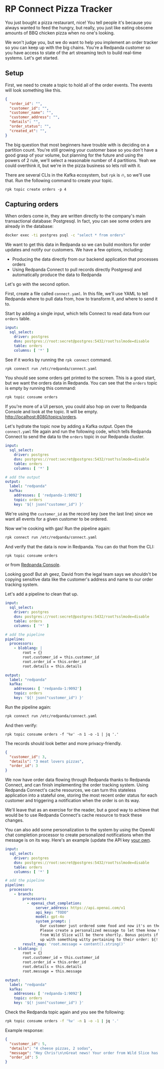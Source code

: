 # RP Connect Pizza Tracker

You just bought a pizza restaurant, nice! You tell people it's because you always wanted to feed the hungry, but really, you just like eating obscene amounts of BBQ chicken pizza when no one's looking.

We won't judge you, but we do want to help you implement an order tracker so you can keep up with the big chains. You're a Redpanda customer so you have access to state of the art streaming tech to build real-time systems. Let's get started.

## Setup

First, we need to create a topic to hold all of the order events. The events will look something like this.

```json
{
  "order_id": "",
  "customer_id": "",
  "customer_name": "",
  "customer_address": "",
  "details": "",
  "order_status": "",
  "created_at": "",
}
```

The big question that most beginners have trouble with is deciding on a partition count. You're still growing your customer base so you don't have a good grasp of your volume, but planning for the future and using the powers of 2 rule, we'll select a reasonable number of 4 partitions. Yeah we could overthink it, but we're in the pizza business so lets roll with it.
 
There are several CLIs in the Kafka ecosystem, but `rpk` is 🔥, so we'll use that. Run the following command to create your topic.

```
rpk topic create orders -p 4
```

## Capturing orders
When orders come in, they are written directly to the company's main transactional database: Postgresql. In fact, you can see some orders are already in the database:

```sh
docker exec -ti postgres psql -c "select * from orders"
```

We want to get this data in Redpanda so we can build monitors for order updates and notify our customers. We have a few options, including:

- Producing the data directly from our backend application that processes orders
- Using Redpanda Connect to pull records directly Postgresql and automatically produce the data to Redpanda

Let's go with the second option.

First, create a file called `connect.yaml`. In this file, we'll use YAML to tell Redpanda where to pull data from, how to transform it, and where to send it to.

Start by adding a single input, which tells Connect to read data from our `orders` table.

```yaml
input:
  sql_select:
    driver: postgres
    dsn: postgres://root:secret@postgres:5432/root?sslmode=disable
    table: orders
    columns: [ '*' ]
```

See if it works by running the `rpk connect` command.

```sh
rpk connect run /etc/redpanda/connect.yaml
```

You should see some orders get printed to the screen. This is a good start, but we want the orders data in Redpanda. You can see that the `orders` topic is empty by running this command:

```sh
rpk topic consume orders
```

If you're more of a UI person, you could also hop on over to Redpanda Console and look at the topic. It will be empty.
[http://localhost:8080/topics/orders](http://localhost:8080/topics/orders).

Let's hydrate the topic now by adding a Kafka output. Open the `connect.yaml` file again and run the following code, which tells Redpanda Connect to send the data to the `orders` topic in our Redpanda cluster.

```yaml
input:
  sql_select:
    driver: postgres
    dsn: postgres://root:secret@postgres:5432/root?sslmode=disable
    table: orders
    columns: [ '*' ]

# add the output
output:
  label: "redpanda"
  kafka:
    addresses: [ 'redpanda-1:9092']
    topic: orders
    key: '${! json("customer_id") }'
```

We're using the `customer_id` as the record key (see the last line) since we want all events for a given customer to be ordered.

Now we're cooking with gas! Run the pipeline again:

```sh
rpk connect run /etc/redpanda/connect.yaml
```

And verify that the data is now in Redpanda. You can do that from the CLI:

```sh
rpk topic consume orders
```

or from [Redpanda Console](http://localhost:8080/topics/orders).

Looking good! But ah geez, David from the legal team says we shouldn't be copying sensitive data like the customer's address and name to our order tracking system.

Let's add a pipeline to clean that up.

```yaml
input:
  sql_select:
    driver: postgres
    dsn: postgres://root:secret@postgres:5432/root?sslmode=disable
    table: orders
    columns: [ '*' ]

# add the pipeline
pipeline:
  processors:
    - bloblang: |
        root = {}
        root.customer_id = this.customer_id
        root.order_id = this.order_id
        root.details = this.details

output:
  label: "redpanda"
  kafka:
    addresses: [ 'redpanda-1:9092']
    topic: orders
    key: '${! json("customer_id") }'
```

Run the pipeline again:

```sh
rpk connect run /etc/redpanda/connect.yaml
```

And then verify:

```
rpk topic consume orders -f '%v' -n 1 -o -1 | jq '.'
```

The records should look better and more privacy-friendly.

```json
{
  "customer_id": 3,
  "details": "3 meat lovers pizzas",
  "order_id": 3
}
```

We now have order data flowing through Redpanda thanks to Redpanda Connect, and can finish implementing the order tracking system. Using Redpanda Connect's cache resources, we can turn this stateless application into a stateful one, storing the most recent order status for each customer and triggering a notification when the order is on its way.

We'll leave that as an exercise for the reader, but a good way to achieve that would be to use Redpanda Connect's cache resource to track these changes.

You can also add some personalization to the system by using the OpenAI chat completion processor to create personalized notifications when the message is on its way. Here's an example (update the API key [your own](https://platform.openai.com/api-keys).

```yaml
input:
  sql_select:
    driver: postgres
    dsn: postgres://root:secret@postgres:5432/root?sslmode=disable
    table: orders
    columns: [ '*' ]

# add the pipeline
pipeline:
  processors:
    - branch:
        processors:
          - openai_chat_completion:
              server_address: https://api.openai.com/v1
              api_key: "TODO"
              model: gpt-4o
              system_prompt: |
                Our customer just ordered some food and now it's on the way!
                Please create a personalized message to let them know their food
                from Wild Slice will be there shortly. Bonus points if you can come
                up with something witty pertaining to their order: ${! json(this.details)}.
        result_map: 'root.message = content().string()'
    - bloblang: |
        root = {}
        root.customer_id = this.customer_id
        root.order_id = this.order_id
        root.details = this.details
        root.message = this.message

output:
  label: "redpanda"
  kafka:
    addresses: [ 'redpanda-1:9092']
    topic: orders
    key: '${! json("customer_id") }'
```

Check the Redpanda topic again and you see the following:

```sh
rpk topic consume orders -f '%v' -n 1 -o -1 | jq '.'
```

Example response:

```json
{
  "customer_id": 5,
  "details": "4 cheese pizzas, 2 sodas",
  "message": "Hey Chris!\n\nGreat news! Your order from Wild Slice has already arrived, so there's no need to wait any longer for that cheesy goodness. Your 4 cheese pizzas are waiting to turn your evening into a melty masterpiece, accompanied by your favorite fizzy sidekicks—2 refreshing sodas. It's time to grab a slice and embrace the ultimate cheese party!\n\nThanks for letting us sprinkle some joy into your day!\n\nStay Cheesy,  \nThe Wild Slice Team 🍕🧀",
  "order_id": 5
}
```
